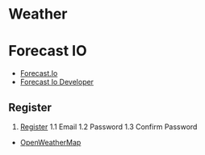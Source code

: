 # Weather

# Forecast IO

- [Forecast.Io](https://github.com/ZeevG/python-forecast.io)
- [Forecast Io Developer](https://developer.forecast.io/)

## Register

1. [Register](https://developer.forecast.io/register)
   1.1 Email
   1.2 Password
   1.3 Confirm Password

- [OpenWeatherMap](http://openweathermap.org/current)
